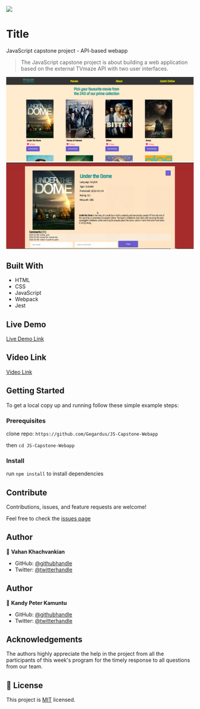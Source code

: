 ![](https://img.shields.io/badge/Microverse-blueviolet)

# Title

JavaScript capstone project - API-based webapp

> The JavaScript capstone project is about building a web application based on the external TVmaze API with two user interfaces.

![screenshot](./src/images/app_screenshot1.png)
![screenshot](./src/images/app_screenshot2.png)

## Built With

- HTML
- CSS
- JavaScript
- Webpack
- Jest

## Live Demo

[Live Demo Link](https://gegardus.github.io/JS-Capstone-Webapp/)

## Video Link

[Video Link](https://drive.google.com/file/d/1SCZQD4VqoNqJ2S0nyjFvE0OqHz-78Dax/view?usp=sharing)

## Getting Started

To get a local copy up and running follow these simple example steps:

### Prerequisites

clone repo: `https://github.com/Gegardus/JS-Capstone-Webapp`

then
`cd JS-Capstone-Webapp`

### Install

run `npm install` to install dependencies

## Contribute

Contributions, issues, and feature requests are welcome!

Feel free to check the [issues page](https://github.com/Gegardus/JS-Capstone-Webapp/issues)

## Author

👤 **Vahan Khachvankian**

- GitHub: [@githubhandle](https://github.com/Gegardus)
- Twitter: [@twitterhandle](https://twitter.com/Gegardus)

## Author

👤 **Kandy Peter Kamuntu**

- GitHub: [@githubhandle](https://github.com/Kandy-Peter)
- Twitter: [@twitterhandle](https://twitter.com/peter_kandy)

## Acknowledgements

The authors highly appreciate the help in the project from all the participants of this week's program for the timely response to all questions from our team.

## 📝 License

This project is [MIT](./MIT.md) licensed.

